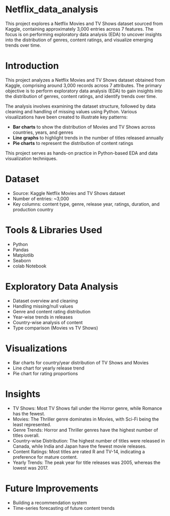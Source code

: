 # Netflix_data_analysis
This project explores a Netflix Movies and TV Shows dataset sourced from Kaggle, containing approximately 3,000 entries across 7 features. The focus is on performing exploratory data analysis (EDA) to uncover insights into the distribution of genres, content ratings, and visualize emerging trends over time.

# **Introduction**
This project analyzes a Netflix Movies and TV Shows dataset obtained from Kaggle, comprising around 3,000 records across 7 attributes. The primary objective is to perform exploratory data analysis (EDA) to gain insights into the distribution of genres, content ratings, and identify trends over time.

The analysis involves examining the dataset structure, followed by data cleaning and handling of missing values using Python. Various visualizations have been created to illustrate key patterns:
- **Bar charts** to show the distribution of Movies and TV Shows across countries, years, and genres  
- **Line graphs** to highlight trends in the number of titles released annually  
- **Pie charts** to represent the distribution of content ratings

This project serves as hands-on practice in Python-based EDA and data visualization techniques.

# Dataset
- Source: Kaggle Netflix Movies and TV Shows dataset
- Number of entries: ~3,000
- Key columns: content type, genre, release year, ratings, duration, and production country

# Tools & Libraries Used
- Python
- Pandas
- Matplotlib
- Seaborn
- colab Notebook

# Exploratory Data Analysis
- Dataset overview and cleaning
- Handling missing/null values
- Genre and content rating distribution
- Year-wise trends in releases
- Country-wise analysis of content
- Type comparison (Movies vs TV Shows)

# Visualizations
- Bar charts for country/year distribution of TV Shows and Movies
- Line chart for yearly release trend 
- Pie chart for rating proportions

# Insights
- TV Shows: Most TV Shows fall under the Horror genre, while Romance has the fewest.
- Movies: The Thriller genre dominates in Movies, with Sci-Fi being the least represented.
- Genre Trends: Horror and Thriller genres have the highest number of titles overall.
- Country-wise Distribution: The highest number of titles were released in Canada, while India and Japan have the fewest movie releases.
- Content Ratings: Most titles are rated R and TV-14, indicating a preference for mature content.
- Yearly Trends: The peak year for title releases was 2005, whereas the lowest was 2017.

# Future Improvements 
- Building a recommendation system
- Time-series forecasting of future content trends
